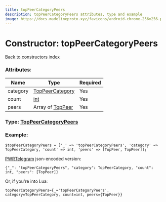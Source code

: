 ```yaml
---
title: topPeerCategoryPeers
description: topPeerCategoryPeers attributes, type and example
image: https://docs.madelineproto.xyz/favicons/android-chrome-256x256.png
---
```

# Constructor: topPeerCategoryPeers  
[Back to constructors index](index.md)



### Attributes:

| Name     |    Type       | Required |
|----------|---------------|----------|
|category|[TopPeerCategory](../types/TopPeerCategory.md) | Yes|
|count|[int](../types/int.md) | Yes|
|peers|Array of [TopPeer](../types/TopPeer.md) | Yes|



### Type: [TopPeerCategoryPeers](../types/TopPeerCategoryPeers.md)


### Example:

```
$topPeerCategoryPeers = ['_' => 'topPeerCategoryPeers', 'category' => TopPeerCategory, 'count' => int, 'peers' => [TopPeer, TopPeer]];
```  

[PWRTelegram](https://pwrtelegram.xyz) json-encoded version:

```
{"_": "topPeerCategoryPeers", "category": TopPeerCategory, "count": int, "peers": [TopPeer]}
```


Or, if you're into Lua:  


```
topPeerCategoryPeers={_='topPeerCategoryPeers', category=TopPeerCategory, count=int, peers={TopPeer}}

```


